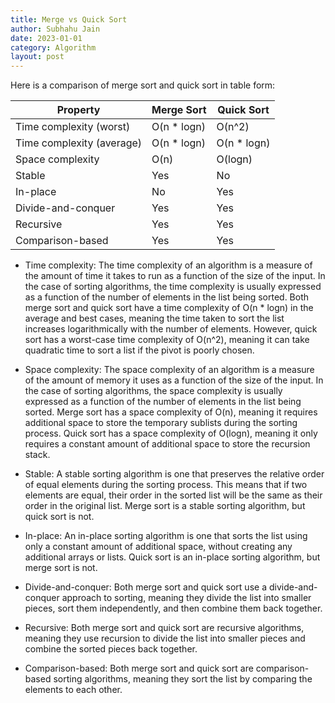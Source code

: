 ```yaml
---
title: Merge vs Quick Sort
author: Subhahu Jain
date: 2023-01-01
category: Algorithm
layout: post
---
```


Here is a comparison of merge sort and quick sort in table form:


| Property | Merge Sort | Quick Sort |
| --- | --- | --- |
| Time complexity (worst) | O(n * logn) | O(n^2) |
| Time complexity (average) | O(n * logn) | O(n * logn) |
| Space complexity | O(n) | O(logn) |
| Stable | Yes | No |
| In-place | No | Yes |
| Divide-and-conquer | Yes | Yes |
| Recursive | Yes | Yes |
| Comparison-based | Yes | Yes |

-   Time complexity: The time complexity of an algorithm is a measure of the amount of time it takes to run as a function of the size of the input. In the case of sorting algorithms, the time complexity is usually expressed as a function of the number of elements in the list being sorted. Both merge sort and quick sort have a time complexity of O(n * logn) in the average and best cases, meaning the time taken to sort the list increases logarithmically with the number of elements. However, quick sort has a worst-case time complexity of O(n^2), meaning it can take quadratic time to sort a list if the pivot is poorly chosen.

-   Space complexity: The space complexity of an algorithm is a measure of the amount of memory it uses as a function of the size of the input. In the case of sorting algorithms, the space complexity is usually expressed as a function of the number of elements in the list being sorted. Merge sort has a space complexity of O(n), meaning it requires additional space to store the temporary sublists during the sorting process. Quick sort has a space complexity of O(logn), meaning it only requires a constant amount of additional space to store the recursion stack.

-   Stable: A stable sorting algorithm is one that preserves the relative order of equal elements during the sorting process. This means that if two elements are equal, their order in the sorted list will be the same as their order in the original list. Merge sort is a stable sorting algorithm, but quick sort is not.

-   In-place: An in-place sorting algorithm is one that sorts the list using only a constant amount of additional space, without creating any additional arrays or lists. Quick sort is an in-place sorting algorithm, but merge sort is not.

-   Divide-and-conquer: Both merge sort and quick sort use a divide-and-conquer approach to sorting, meaning they divide the list into smaller pieces, sort them independently, and then combine them back together.

-   Recursive: Both merge sort and quick sort are recursive algorithms, meaning they use recursion to divide the list into smaller pieces and combine the sorted pieces back together.

-   Comparison-based: Both merge sort and quick sort are comparison-based sorting algorithms, meaning they sort the list by comparing the elements to each other.